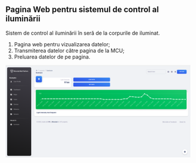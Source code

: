## Pagina Web pentru sistemul de control al iluminării

Sistem de control al iluminării în seră de la corpurile de iluminat.

1. Pagina web pentru vizualizarea datelor;
2. Transmiterea datelor către pagina de la MCU;
3. Preluarea datelor de pe pagina.

![](web.png)
